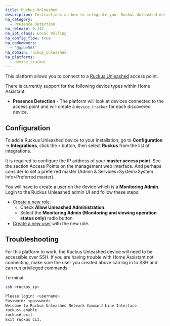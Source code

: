 ```yaml
---
title: Ruckus Unleashed
description: Instructions on how to integrate your Ruckus Unleashed device into Home Assistant.
ha_category:
  - Presence Detection
ha_release: 0.117
ha_iot_class: Local Polling
ha_config_flow: true
ha_codeowners:
  - '@gabe565'
ha_domain: ruckus_unleashed
ha_platforms:
  - device_tracker
---
```


This platform allows you to connect to a [Ruckus Unleashed](https://support.ruckuswireless.com/product_families/19-ruckus-unleashed) access point.

There is currently support for the following device types within Home Assistant:

- **Presence Detection** - The platform will look at devices connected to the access point and will create a `device_tracker` for each discovered device.

## Configuration

To add a Ruckus Unleashed device to your installation, go to **Configuration** -> **Integrations**, click the `+` button, then select **Ruckus** from the list of integrations.

It is required to configure the IP address of your **master access point**. See the section Access Points on the management web interface. And perhaps consider to set a preferred master (Admin & Services>System>System Info>Preferred master).

You will have to create a user on the device which is a **Monitoring Admin**. Login to the Ruckus Unleashed admin UI and follow these steps:

 - [Create a new role](https://docs.ruckuswireless.com/unleashed/200.1.9.12/t-ConfigUserRoles.html).
   - Check **Allow Unleashed Administration**.
   - Select the **Monitoring Admin (Monitoring and viewing operation status only)** radio button. 
 - [Create a new user](https://docs.ruckuswireless.com/unleashed/200.1.9.12/t-AddingNewUsersInternal.html) with the new role.

## Troubleshooting

For this platform to work, the Ruckus Unleashed device will need to be accessible over SSH. If you are having trouble with Home Assistant not connecting, make sure the user you created above can log in to SSH and can run privileged commands.

Terminal:

```bash
ssh <ruckus_ip>

Please login: <username>
Password: <password>
Welcome to Ruckus Unleashed Network Command Line Interface
ruckus> enable
ruckus# exit
Exit ruckus CLI.
```
